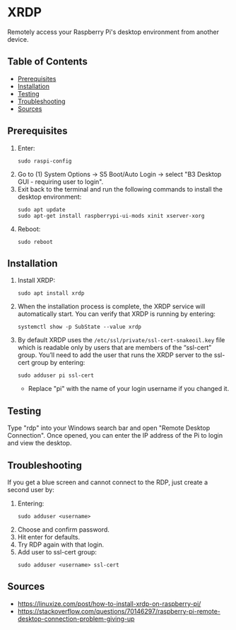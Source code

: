# XRDP

Remotely access your Raspberry Pi's desktop environment from another device.

## Table of Contents

- [Prerequisites](#prerequisites)
- [Installation](#installation)
- [Testing](#testing)
- [Troubleshooting](#troubleshooting)
- [Sources](#sources)

## Prerequisites

1. Enter:
   ```
   sudo raspi-config
   ```
1. Go to (1) System Options -> S5 Boot/Auto Login -> select "B3 Desktop GUI - requiring user to login".
1. Exit back to the terminal and run the following commands to install the desktop environment:
   ```
   sudo apt update
   sudo apt-get install raspberrypi-ui-mods xinit xserver-xorg
   ```
1. Reboot:
   ```
   sudo reboot
   ```

## Installation

1. Install XRDP:
   ```
   sudo apt install xrdp
   ```
2. When the installation process is complete, the XRDP service will automatically start. You can verify that XRDP is running by entering:
   ```
   systemctl show -p SubState --value xrdp
   ```
3. By default XRDP uses the `/etc/ssl/private/ssl-cert-snakeoil.key` file which is readable only by users that are members of the “ssl-cert” group. You’ll need to add the user that runs the XRDP server to the ssl-cert group by entering:
   ```
   sudo adduser pi ssl-cert
   ```
   - Replace "pi" with the name of your login username if you changed it.

## Testing

Type "rdp" into your Windows search bar and open "Remote Desktop Connection". Once opened, you can enter the IP address of the Pi to login and view the desktop.

## Troubleshooting

If you get a blue screen and cannot connect to the RDP, just create a second user by:

1. Entering:
   ```
   sudo adduser <username>
   ```
2. Choose and confirm password.
3. Hit enter for defaults.
4. Try RDP again with that login.
5. Add user to ssl-cert group:
   ```
   sudo adduser <username> ssl-cert
   ```

## Sources

- https://linuxize.com/post/how-to-install-xrdp-on-raspberry-pi/
- https://stackoverflow.com/questions/70146297/raspberry-pi-remote-desktop-connection-problem-giving-up
